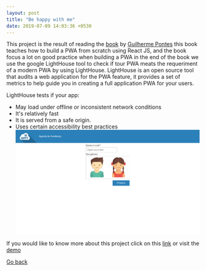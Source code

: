 ```yaml
---
layout: post
title: "Be happy with me"
date: 2019-07-09 14:03:36 +0530
---
```


This project is the result of reading the [book](https://www.casadocodigo.com.br/products/livro-pwa) by [Guilherme Pontes](https://github.com/lgapontes) this book teaches how to build a PWA from scratch using React JS, and the book focus a lot on good practice when building a PWA in the end of the book we use the google LightHouse tool to check if tour PWA meats the requeriment of a modern PWA by using LightHouse. LightHouse is an open source tool that audits a web application for the PWA feature, it provides a set of metrics to help guide you in creating a full application PWA for your users.

LightHouse tests if your app:

- May load under offline or inconsistent network conditions
- It's relatively fast
- It is served from a safe origin.
- Uses certain accessibility best practices
  <img src="/assets/images/projects/behappywith.me.png" >

If you would like to know more about this project click on this [link](https://github.com/tandavala/vitari-projectos) or visit the [demo](https://bomcaracter-ce053.firebaseapp.com/)

<a href="#" id="back">Go back</a>
